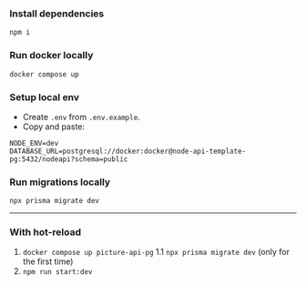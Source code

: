 ### Install dependencies
`npm i`

### Run docker locally
`docker compose up`

### Setup local env
- Create `.env` from `.env.example`.
- Copy and paste:
```
NODE_ENV=dev
DATABASE_URL=postgresql://docker:docker@node-api-template-pg:5432/nodeapi?schema=public
```

### Run migrations locally
`npx prisma migrate dev`

----

### With hot-reload
1. `docker compose up picture-api-pg`
 1.1 `npx prisma migrate dev` (only for the first time)
2. `npm run start:dev`